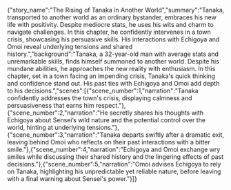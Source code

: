 {"story_name":"The Rising of Tanaka in Another World","summary":"Tanaka, transported to another world as an ordinary bystander, embraces his new life with positivity. Despite mediocre stats, he uses his wits and charm to navigate challenges. In this chapter, he confidently intervenes in a town crisis, showcasing his persuasive skills. His interactions with Echigoya and Omoi reveal underlying tensions and shared history.","background":"Tanaka, a 32-year-old man with average stats and unremarkable skills, finds himself summoned to another world. Despite his mundane abilities, he approaches the new reality with enthusiasm. In this chapter, set in a town facing an impending crisis, Tanaka's quick thinking and confidence stand out. His past ties with Echigoya and Omoi add depth to his decisions.","scenes":[{"scene_number":1,"narration":"Tanaka confidently addresses the town's crisis, displaying calmness and persuasiveness that earns him respect."},{"scene_number":2,"narration":"He secretly shares his thoughts with Echigoya about Sensei’s wild nature and the potential control over the world, hinting at underlying tensions."},{"scene_number":3,"narration":"Tanaka departs swiftly after a dramatic exit, leaving behind Omoi who reflects on their past interactions with a bitter smile."},{"scene_number":4,"narration":"Echigoya and Omoi exchange wry smiles while discussing their shared history and the lingering effects of past decisions."},{"scene_number":5,"narration":"Omoi advises Echigoya to rely on Tanaka, highlighting his unpredictable yet reliable nature, before leaving with a final warning about Sensei's power."}]}